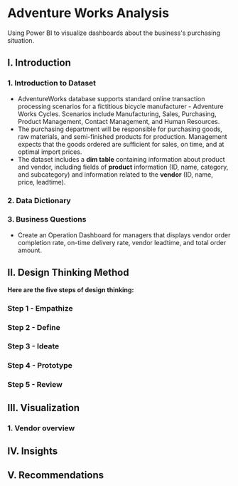# Adventure Works Analysis
Using Power BI to visualize dashboards about the business's purchasing situation. 
## **I. Introduction**

### **1. Introduction to Dataset**

- AdventureWorks database supports standard online transaction processing scenarios for a fictitious bicycle manufacturer - Adventure Works Cycles. Scenarios include Manufacturing, Sales, Purchasing, Product Management, Contact Management, and Human Resources.
- The purchasing department will be responsible for purchasing goods, raw materials, and semi-finished products for production. Management expects that the goods ordered are sufficient for sales, on time, and at optimal import prices.
- The dataset includes a **dim table** containing information about product and vendor, including fields of **product** information (ID, name, category, and subcategory) and information related to the **vendor** (ID, name, price, leadtime).

### **2. Data Dictionary**



### **3. Business Questions**

- Create an Operation Dashboard for managers that displays vendor order completion rate, on-time delivery rate, vendor leadtime, and total order amount.

## **II. Design Thinking Method**

**Here are the five steps of design thinking:**

### **Step 1 - Empathize**



### **Step 2 - Define**



### **Step 3 - Ideate**



### **Step 4 - Prototype**



### **Step 5 - Review**



## **III. Visualization**
### **1. Vendor overview**



## **IV. Insights**


## **V. Recommendations**


